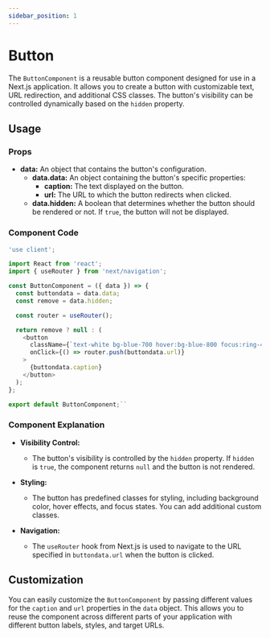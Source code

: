 ```yaml
---
sidebar_position: 1
---
```


# Button

The `ButtonComponent` is a reusable button component designed for use in a Next.js application. It allows you to create a button with customizable text, URL redirection, and additional CSS classes. The button's visibility can be controlled dynamically based on the `hidden` property.

## Usage

### Props

-   **data:** An object that contains the button's configuration.
    -   **data.data:** An object containing the button's specific properties:
        -   **caption:** The text displayed on the button.
        -   **url:** The URL to which the button redirects when clicked.
    -   **data.hidden:** A boolean that determines whether the button should be rendered or not. If `true`, the button will not be displayed.

### Component Code

```js title="src/components/availableComponents/ButtonComponent.js"
'use client';

import React from 'react';
import { useRouter } from 'next/navigation';

const ButtonComponent = ({ data }) => {
  const buttondata = data.data;
  const remove = data.hidden;

  const router = useRouter();

  return remove ? null : (
    <button
      className={`text-white bg-blue-700 hover:bg-blue-800 focus:ring-4 focus:ring-blue-300 font-medium rounded-lg text-sm px-5 py-2.5 me-2 mb-2 dark:bg-blue-600 dark:hover:bg-blue-700 focus:outline-none dark:focus:ring-blue-800`}
      onClick={() => router.push(buttondata.url)}
    >
      {buttondata.caption}
    </button>
  );
};

export default ButtonComponent;`` 
```
### Component Explanation

-   **Visibility Control:**
    
    -   The button's visibility is controlled by the `hidden` property. If `hidden` is `true`, the component returns `null` and the button is not rendered.
-   **Styling:**
    
    -   The button has predefined classes for styling, including background color, hover effects, and focus states. You can add additional custom classes.
-   **Navigation:**
    
    -   The `useRouter` hook from Next.js is used to navigate to the URL specified in `buttondata.url` when the button is clicked.

## Customization

You can easily customize the `ButtonComponent` by passing different values for the `caption` and `url` properties in the `data` object. This allows you to reuse the component across different parts of your application with different button labels, styles, and target URLs.